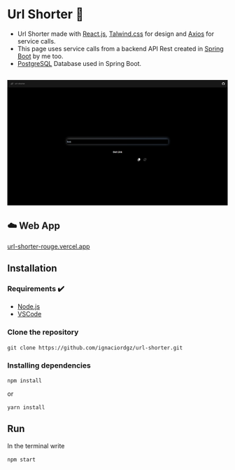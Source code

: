 # Url Shorter 🔗

- Url Shorter made with [React.js](https://react.dev/), [Talwind.css](https://tailwindcss.com/) for design and [Axios](https://axios-http.com/docs/intro) for service calls.
- This page uses service calls from a backend API Rest created in [Spring Boot](https://spring.io/projects/spring-boot) by me too.
- [PostgreSQL](https://www.postgresql.org/) Database used in Spring Boot.

##
[![PREVIEW](/public/page.png)](https://url-shorter-rouge.vercel.app/)

## ☁️ Web App
[url-shorter-rouge.vercel.app](https://url-shorter-rouge.vercel.app/)

## Installation

### Requirements ✔️
- [Node.js](https://nodejs.org/en)
- [VSCode](https://code.visualstudio.com/download)

### Clone the repository

<pre><code class="python">git clone https://github.com/ignaciordgz/url-shorter.git</code></pre>

### Installing dependencies

<pre><code class="python">npm install</code></pre>

or
<pre><code class="python">yarn install</code></pre>

## Run

In the terminal write
<pre><code class="python">npm start</code></pre>
